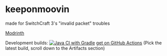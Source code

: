 # keeponmoovin

made for SwitchCraft 3's "invalid packet" troubles

[Modrinth](https://modrinth.com/mod/keeponmoovin)

Development builds: [![Java CI with Gradle](https://github.com/penguinencounter/keeponmoovin/actions/workflows/gradle.yml/badge.svg?branch=main)](https://github.com/penguinencounter/keeponmoovin/actions/workflows/gradle.yml) [get on GitHub Actions](https://github.com/penguinencounter/keeponmoovin/actions?query=branch%3Amain)
(Pick the latest build, scroll down to the Artifacts section)
